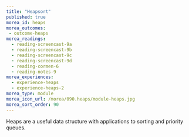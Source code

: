 ```yaml
---
title: "Heapsort"
published: true
morea_id: heaps
morea_outcomes:
 - outcome-heaps
morea_readings:
  - reading-screencast-9a
  - reading-screencast-9b
  - reading-screencast-9c
  - reading-screencast-9d
  - reading-cormen-6
  - reading-notes-9
morea_experiences:
  - experience-heaps
  - experience-heaps-2
morea_type: module
morea_icon_url: /morea/090.heaps/module-heaps.jpg
morea_sort_order: 90
---
```


Heaps are a useful data structure with applications to sorting and priority queues.
